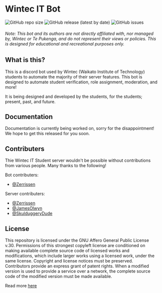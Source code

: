 # Wintec IT Bot
![GitHub repo size](https://img.shields.io/github/repo-size/zerrissen/wintec-it-bot?style=flat-square) ![GitHub release (latest by date)](https://img.shields.io/github/v/release/zerrissen/wintec-it-bot?color=dark-green&style=flat-square) ![GitHub issues](https://img.shields.io/github/issues-raw/zerrissen/wintec-it-bot?style=flat-square)

###### Note: This bot and its authors are not directly affiliated with, nor managed by, Wintec or Te Pukenga, and do not represent their views or policies. This is designed for educational and recreational purposes only.

## What is this?
This is a discord bot used by Wintec (Waikato Institute of Technology) students to automate the majority of their server features. This bot is designed to automate student verification, role assignment, moderation, and more!

It is being designed and developed by the students, for the students; present, past, and future.

## Documentation
Documentation is currently being worked on, sorry for the disappointment! We hope to get this released for you soon.

## Contributers
Thie Wintec IT Student server wouldn't be possible without contributions from various people. Many thanks to the following!

Bot contributers:
- [@Zerrissen](https://github.com/Zerrissen)

Server contributers:
- [@Zerrissen](https://github.com/Zerrissen)
- [@JamesOlwyn](https://github.com/JamesOlwyn)
- [@SkulduggeryDude](https://github.com/SkulduggeryDude)

## License
This repository is licensed under the GNU Affero General Public License v.30.
Permissions of this strongest copyleft license are conditioned on making available complete source code of licensed works and modifications, which include larger works using a licensed work, under the same license. Copyright and license notices must be preserved. Contributors provide an express grant of patent rights. When a modified version is used to provide a service over a network, the complete source code of the modified version must be made available.

Read more [here](https://github.com/Zerrissen/Wintec-IT-Bot/blob/main/LICENSE)
